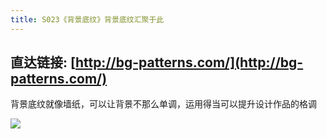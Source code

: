 ```yaml
---
title: S023《背景底纹》背景底纹汇聚于此
---
```




## 直达链接: [http://bg-patterns.com/](http://bg-patterns.com/)




背景底纹就像墙纸，可以让背景不那么单调，运用得当可以提升设计作品的格调

![](https://www.v2fy.com/asset/super-web/bg.png)